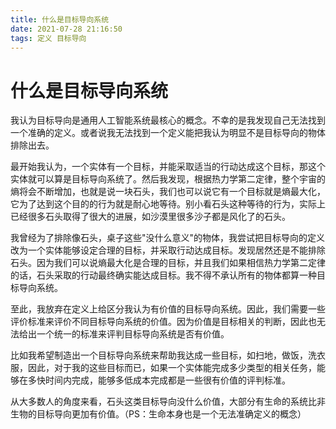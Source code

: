 ```yaml
---
title: 什么是目标导向系统
date: 2021-07-28 21:16:50
tags: 定义 目标导向
---
```


# 什么是目标导向系统

我认为目标导向是通用人工智能系统最核心的概念。不幸的是我发现自己无法找到一个准确的定义。或者说我无法找到一个定义能把我认为明显不是目标导向的物体排除出去。

最开始我认为，一个实体有一个目标，并能采取适当的行动达成这个目标，那这个实体就可以算是目标导向系统了。然后我发现，根据热力学第二定律，整个宇宙的熵将会不断增加，也就是说一块石头，我们也可以说它有一个目标就是熵最大化，它为了达到这个目的的行为就是耐心地等待。别小看石头这种等待的行为，实际上已经很多石头取得了很大的进展，如沙漠里很多沙子都是风化了的石头。

我曾经为了排除像石头，桌子这些"没什么意义"的物体，我尝试把目标导向的定义改为一个实体能够设定合理的目标，并采取行动达成目标。发现居然还是不能排除石头。因为我们可以说熵最大化是合理的目标，并且我们如果相信热力学第二定律的话，石头采取的行动最终确实能达成目标。我不得不承认所有的物体都算一种目标导向系统。

至此，我放弃在定义上给区分我认为有价值的目标导向系统。因此，我们需要一些评价标准来评价不同目标导向系统的价值。因为价值是目标相关的判断，因此也无法给出一个统一的标准来评判目标导向系统是否有价值。

比如我希望制造出一个目标导向系统来帮助我达成一些目标，如扫地，做饭，洗衣服，因此，对于我的这些目标而已，如果一个实体能完成多少类型的相关任务，能够在多快时间内完成，能够多低成本完成都是一些很有价值的评判标准。

从大多数人的角度来看，石头这类目标导向没什么价值，大部分有生命的系统比非生物的目标导向更加有价值。（PS：生命本身也是一个无法准确定义的概念）
